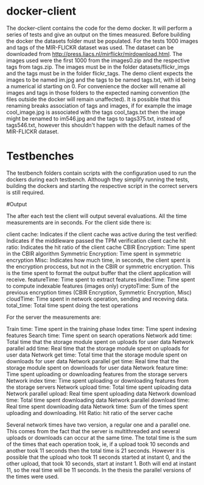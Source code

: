 # docker-client

The docker-client contains the code for the demo docker. It will perform a series of tests and give an output on the times measured. Before building the docker the datasets folder must be populated. For the tests 1000 images and tags of the MIR-FLICKR dataset was used. The dataset can be downloaded from http://press.liacs.nl/mirflickr/mirdownload.html. The images used were the first 1000 from the images0.zip and the respective tags from tags.zip.
The images must be in the folder datasets/flickr_imgs and the tags must be in the folder flickr_tags. The demo client expects the images to be named im<id>.jpg and the tags to be named tags<id>.txt, with id being a numerical id starting on 0. For convenience the docker will rename all images and tags in those folders to the expected naming convention (the files outside the docker will remain unaffected). It is possible that this renaming breaks association of tags and images, if for example the image cool_image.jpg is associated with the tags cool_tags.txt then the image might be renamed to im546.jpg and the tags to tags375.txt, instead of tags546.txt, however this shouldn't happen with the default names of the MIR-FLICKR dataset.

# Testbenches

The testbench folders contain scripts with the configuration used to run the dockers during each testbench. Although they simplify running the tests, building the dockers and starting the respective script in the correct servers is still required.

#Output

The after each test the client will output several evaluations. All the time measurements are in seconds. For the client side there is:

client cache: Indicates if the client cache was active during the test
verified: Indicates if the middleware passed the TPM verification
client cache hit ratio: Indicates the hit ratio of the client cache
CBIR Encryption: Time spent in the CBIR algorithm
Symmetric Encryption: Time spent in symmetric encryption
Misc: Indicates how much time, in seconds, the client spent is the encryption proccess, but not in the CBIR or symmetric encryption. This is the time spent to format the output buffer that the client application will receive.
featureTime: Time spent to extract features
indexTime: Time spent to compute indexable features (images only)
cryptoTime: Sum of the previous encryption times (CBIR Encryption, Symmetric Encryption, Misc)
cloudTime: Time spent in network operation, sending and receving data.
total_time: Total time spent doing the test operations

For the server the measurements are:

Train time: Time spent in the training phase
Index time: Time spent indexing features
Search time: Time spent on search operations
Network add time: Total time that the storage module spent on uploads for user data
Network parallel add time: Real time that the storage module spent on uploads for user data
Network get time: Total time that the storage module spent on downloads for user data
Network parallel get time: Real time that the storage module spent on downloads for user data
Network feature time: Time spent uploading or downloading features from the storage servers
Network index time: Time spent uploading or downloading features from the storage servers
Network upload time: Total time spent uploading data
Network parallel upload: Real time spent uploading data
Network download time: Total time spent downloading data
Network parallel download time: Real time spent downloading data
Network time: Sum of the times spent uploading and downloading.
Hit Ratio: hit ratio of the server cache

Several network times have two version, a regular one and a parallel one. This comes from the fact that the server is multithreaded and several uploads or downloads can occur at the same time. The total time is the sum of the times that each operation took, ie, if a upload took 10 seconds and another took 11 seconds then the total time is 21 seconds. However it is possible that the upload who took 11 seconds started at instant 0, and the other upload, that took 10 seconds, start at instant 1. Both will end at instant 11, so the real time will be 11 seconds. In the thesis the parallel versions of the times were used.
